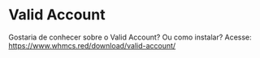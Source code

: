 # Valid Account
Gostaria de conhecer sobre o Valid Account? Ou como instalar? Acesse:
https://www.whmcs.red/download/valid-account/


